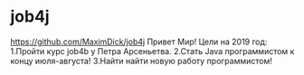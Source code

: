 # job4j
https://github.com/MaximDick/job4j
Привет Мир!
Цели на 2019 год:
1.Пройти  курс job4b у Петра Арсеньетва.
2.Стать Java программистом к концу июля-августа!
3.Найти найти новую работу программистом!
